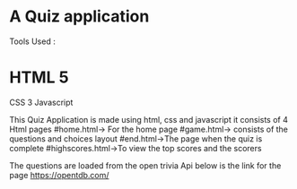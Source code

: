 # A Quiz application 


Tools Used : 
# HTML 5
CSS 3
Javascript

This Quiz Application is made using html, css and javascript it consists of 4 Html pages 
#home.html-> For the home page
#game.html-> consists of the questions and choices layout
#end.html->The page when the quiz is complete
#highscores.html->To view the top scores and the scorers

The questions are loaded from the open trivia Api below is the link for the page 
https://opentdb.com/
